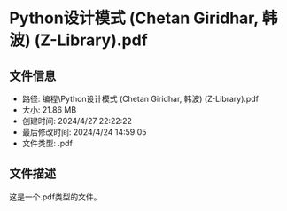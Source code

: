 ﻿# Python设计模式 (Chetan Giridhar, 韩波) (Z-Library).pdf

## 文件信息
- 路径: 编程\Python设计模式 (Chetan Giridhar, 韩波) (Z-Library).pdf
- 大小: 21.86 MB
- 创建时间: 2024/4/27 22:22:22
- 最后修改时间: 2024/4/24 14:59:05
- 文件类型: .pdf

## 文件描述
这是一个.pdf类型的文件。


